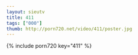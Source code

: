 ```yaml
--- 
layout: sieutv
title: 411
tags: ["000"]
thumb: http://porn720.net/video/411/poster.jpg
---
```

{% include porn720 key="411" %} 

